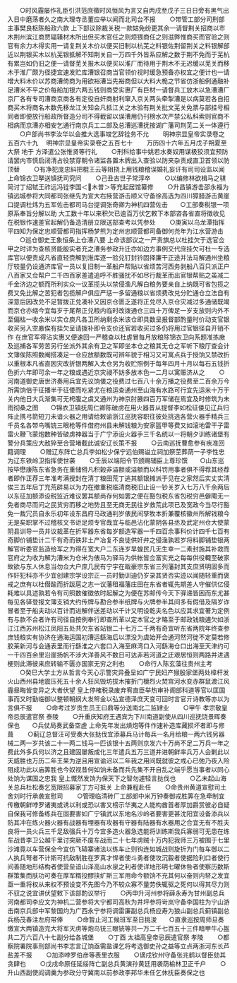 <!-- { "loadSidebar": true } -->
　　○时风霾屡作礼臣引洪范庶徵时风恒风为言又自丙戌至戊子三日日旁有黑气出入日中磨荡者久之南大理寺丞董应举以闻而北司台不报
　　○带管工部分司刑部主事樊良枢陈船政六款  上下部议除裁关税一款姑免纷更其余一请督荆关招商以市木荆州滨江商贾辐辏材木所出但买木官任之则烦猥商任之则滋弊惟商买而官验之则官有余力木得实用一请复荆关木价以便买旧制以杭芜之料银佐荆留荆关之料银解部近以荆银买木以杭芜银抵解不知荆关自一万四千外皆系应解之数于荆不免而于芜杭有累岂如仍旧之便一请督芜关报木以便买以淮厂而待用于荆木不无迟缓以芜关而移木于淮厂颇为径捷宜速发贮库漕银召商当官领价视时缓急预备亦权宜之便计也一请增大料木价以苏商漕倚商为用欲裕漕当先裕商但以大料大桅之节省仿浙船例通融补足漕米不平之价每船加银六两五钱则商受实惠厂有巨材一请督兵工放木以急漕漕厂京厂各有专司漕商京商各有定役自奸商射利窜入京关两头牵掣漕是以病莫若各自招商买木将商名木数先移龙江关知会凡抵江关之木验有荆关批文芜关免票与部挂号相同者即便放行船政所督造分司不得截留以误漕用仍刊榜水次严禁公私科索则官商不相病而京漕亦相安乞通行南京兵工二部及总漕巡漕抚按湖广藩司荆芜二关一体遵行
　　○户部尚书李汝华以会推大选事竣乞辞铨务不允
　　明神宗显皇帝实录卷之五百六十九
　明神宗显皇帝实录卷之五百七十
　　万历四十六年五月戊子朔夏至大祭  地于  方泽遣公张惟贤等行礼
　　○刑科给事中姚若水奏奴用谋极狡须宜预防请罢内市慎启闭清占役禁穿朝令诸监各置木牌出入查验以防夹杂责成直卫首领以防顶替
　　○有净犯庞忠紏把棍王云等阻挠上用钱粮稽误婚礼妄讦有司司设监以闻  上命锦衣卫拏送镇抚司究问
　　○己丑吉世子常淳卒
　　○以编修林欲楫马之骐简讨丁绍轼王祚远冯铨李国＜木普＞等充起居馆纂修
　　○升昌镇游击邵永福为镇远城参将大同都司张继先为宣大右掖营游击顺义守备徐高选为四川獐腊游击黄崖口提调杜炜为五军佐击都司马台提调张奇卿为神机四营佐击　　○工部奏税银一项原系奉旨分解以助  大工数十年以来积欠已逾百万伏乞敕下本部咨各省直将徵收见在税银作速差官起解仍备造清册立限送部查考以凭参处
　　○庚寅以乌龙潭指挥平四知为保定忠顺营都司指挥杨梦熊为定州忠顺营都司备御何尧年为江水营游击
　　○巡仓御史王象恒条上仓漕八要  上命该部议之一严责旗总以杜挂欠于选官佥甲之时详为查核贤能殷实者充之漕务参政升迁亦如边方事例交代庶挂欠可杜一专选库官以便责成凡省直轻赍解到淮库逐一验兑钉封钤固择廉干正途并法马解通州坐粮厅较量仍设通济库官一员以复旧制一革船户帮贴以省烦苦河西务剥船八百只派正户八百家又佥帮户二千四百家差遣追呼不胜骚扰不如尽行裁革而出官银帮贴之虽减二千金济边之额而所利实众一议革揽头以禁侵渔凡解白粮务要亲自上纳既可省包揽之费又免比解之苦犯者包揽解户俱应严惩一多留通粮以省烦费改兑分贮通仓立法自有深意后因改兑不足暂拨正兑凑补又因京仓匮乏遂将正兑尽入京仓灾减过多通储既竭而京仓亦缩今宜每岁于尾帮正兑粮内临时改拨通仓三四十万俾足一岁支放则内外不至偏枯一收余米以实仓庾凡各卫所纳剩余米该仓即具数呈报督部酌量时价动支官银收买另入空廒俟有挂欠呈请拨补即令支价还官若收买过多仍将用过官银径自开销不作  在庶官军得沾实惠又便速回一严稽查以杜虗冒每月放粮除锦衣卫向系题准拣廒及巡捕各军劳苦另行坐派外其余有卫之军即坐本仓之粮其无仓之军听下粮厅查会计文簿俟陈照数阉搭凑足一仓应放额数既可辨年貌于相习又可寓点兵于授饷又禁改折以重根本凡省直因灾改折银两解入太仓另为收贮照例于每年四月十月以每石五钱折色折六年即可余一年之粮或遇近京灾祲不妨多放本色一二月以寓赈济从之
　　○河南道御史唐世济奏用兵宜先议饷倭之役费过七百八十余万播之役费至二百余万今所需饷倍于征播半于征倭而吃紧尤在粮运查通州至山海有水路可行宜先运米十万于关内他日大兵渐集可无枵腹之虞又通州为神京肘腋四百万军储在焉宜及时修筑为未雨彻桑之图　　○锦衣卫镇抚周仁卿陈破虏在用火器昔从提督李如松征倭见辽兵归阵止携弓箭短刀未谙火器之用请给敕谕浙江巡抚容职往彼处挑选各营火器手精兵三千员名各带鸟嘴铳三眼枪等件借府州县未解钱粮为安家盔甲等费又如滚地雷干子雷雷火鞭飞蒙炮数种皆破虏神器当于广宁添设火器手三千名统以一将朝夕训练诸堡有警分兵策应大敌猝至合营堵截此诚安辽长策不报
　　○云南巡抚曹愈参有疾准回籍调理
　　○赠辽东阵亡总兵李如松少保宁远伯赐谥立祠加祭茔葬荫一子李性忠为辽东铁岭卫指挥使世袭
　　○壬辰以端阳令节颁赐辅臣上尊珍馔　　○山东巡按毕懋康陈东省急务在重储偫凡积榖非溢额或溢额而以科罚用事者俱不得荐其经荐者即作正荐三年准考满授封在清丁粮田荒丁逃其额银摊派于见在之家然后实丈实清俟三五年后丁充荒辟易以为力在撤重税临清商税旧止设一钞关岁入七万八千余两后以东征加额添设税监近难议罢其额尚存何如罢之便在豁包税东省包税穷邑僻陬无一免者商尽而问之民货穷而移之地势且至无商无民往岁救荒此项已及宽政今当尽行豁免一裁冗员自永乐初年设东昌府马政通判岁俵民间孳牧本折兼覆核徽州所解钱粮今无是矣职掌不过稽核文书讵足烦专官哉宜与临邑沾化蒙阴各县丞及武定州仓大使蒙阴县训导一员并议裁革在折军器东省每岁额造军器一千四百余事科价计四千七百有奇脚价铺垫计二千有奇而铁非土产冶复不良徒供奸弁之侵渔孰若岁将料脚铺垫银两解官听委官监造给军之为得在宽大户二东连岁旱蝗民几无生幸一二素封施其补救而官府之为收为解为漕米为仓米为俵马为驿马为供帐皆佥富实充之每每供役輙至破家故欲与东人休息当勿佥大户庶几民有宁宇在戢豪宗东省三列藩封其支庶贤明固多而作奸犯科亦不少宜创建宗学设宗正一员时勤训迪仍岁录其贤否实迹以闻随轻重而褒戒之庶有以杜僣踰而折跋扈之志一议藩租福藩庄田在东省者辄先期差人守催供亿侵耗难以具述孰若令有司照数催徵依时起解之为便在苏邮传今天下驿递皆困而东尤甚每见各驿登报文簿支销大约传牌与勘合参半纸牌与火牌参半其间多有假借及隔岁诈冒者至于船夫动以百计而进解伴送差动以千计又明设乾夫名色以应其求宜著为定例有与款不合者许有司径自按例奉行即查所革以定本官之才略至于邮政钱粮逋欠如浙江江西苏州松江凤阳五处共欠东省站银二十七万二千两有奇宜听东省两院年终查参庶钱粮实有协济在通海运国初漕运繇海后以漂没为虞始开会通河然河徙不定莫若修胶莱新河与会通表里而行繇淮之六套口入海至麻湾口入河繇海仓口出海至天津约可一千四百余里沿崖扬帆不涉大洋善风不数日可达非若河道之迂艰居恒则两路并进遇梗则此滞彼来庶转输不匮亦国家无穷之利也
　　○命行人陈玄藻往贵州主考
　　○癸巳大学士方从哲言今天心示警灾异叠呈如广宁民妇产猴殷家堡两处椲杆发火山西州县地震压死五十余人狂风毁坊拔木摧折门櫰烈火焚宫河水变赤群鼠渡江风霾昼晦皆变异之大者伏望  皇上停榷税录废弃宥直臣举热审补阁部科道等官以匡国事而又时勤临御以整顿朝纲大发帑金以弘宣德泽庶天变可回时言官亓诗教等亦以为言俱不报
　　○命考过岁贡生员王曰鼎等分送南北二监肄业
　　○甲午  孝宗敬皇帝忌辰遣官祭  泰陵
　　○升重庆知府王遇宾为下川南道副使从四川巡抚饶景晖奏保也　　○兵仗局奏武备空虗  上命先年发出熕炮等件作速补造库藏损坏者即与修葺
　　○蓟辽总督汪可受奏大张挞伐宜添募兵马计每兵一名月给粮一两六钱另器械二两一岁共该二十一两二钱马一匹该银十五两则京发六十万尚不足二万兵一年之费此外多兵何以济之且建固屡叛成化三年遣兵五万三道并进朝鲜率兵万人会剿此以天威胜也万历二年王杲为逆且用宣谕迟以二年我之用间既就彼之戒心已弛乃夜入险阻成功此以庙筭胜也今奴视昔何如饷未备而兵先集不开自乱之端乎愿当事者以同心处饷为谋国之忠我  皇上慨然发饷为保天下之智勿遽轻言挞伐也
　　○乙未起山海关总兵杜松奏乞宽限招募家丁方可抵关  上命兼程赴任
　　○命贵州黄道宣慰司土舍刘时行承袭宣慰司
　　○管理临清砖厂工部郎中米万钟奏御戎胜筭在急牵制宜传檄朝鲜哱罗诸夷或诱以利或恐以害又榜示华夷之人能构酋首者厚加爵赏彼必自疑自保我可修备练兵在固要害如广宁镇武以东地名沙岭者要害更甚沈阳宜设备添兵以防其冲在练火器火器有战器有埋器有攻器有守器有陆器有水器用之合宜无有不胜夫良将一员火兵三千足敌强兵十万今宜多造火器急选能将训练斯我兵寡弱可无患在练车战昔李卫公越千里讨突厥不废车战而二十七年虏贼十万内犯我师三万被围于七里沙滩竟以车营保全今宜仿飞辕寨诸法以练车止则钩连如城战则旋折为门每车御以二人执兵弩者不计斯可抗敌制胜在罗真才悍者使斗勇者使攻沉毅者使据险利口者使行间善随地形结构者使营垒谙山泽高山水泉之利者使详地形明七曜休咎者使察历数斯群策集而肤功可奏在厚军糈投醪挟纩斯三军用命今额饷不充其何以奋则内帑之发宜亟一重将权从来权不预设变不先图今乃不较众寡不量劳佚辄驱之死何以得其尽力则不驭之说宜讲伏望敕下该部酌议举行
　　○丙申升河州参将薛永寿为甘州副总兵河南都司李应文为神机二营参将大宁都司高秋为井坪参将岢岚守备李国柱为宁山游击南京兵部中军黎国灼为广西永宁参将调雷廉副总兵杨应寿为狼山副总兵蓟镇副总兵杨茂春注左府带俸
　　○命暂止河工候班军至日挑浚　　○直隶巡按周师旦奏缴宣大两镇造完大将军灭虏等炮鸟铳三眼铳等共一万二千七百五十三件暗甲牛心盔共二万六百八十七副分给各城堡
　　○丁酉  太祖高皇帝忌辰遣官祭  孝陵
　　○都察院署院事刑部尚书李志言辽饷亟需盐课乞将考选御史孙之益等立点两浙河东长芦盐差不报
　　○加添哱罗伯彦等表里衣服
　　○谪戍钦州守备张兆鹤以督臣劾其贪肆也
　　○戊戌命原任延绥阵亡副总兵黄演孙黄廷用袭荫榆林卫正千户
　　○升山西副使阎调羹为参政分守冀南以前参政李邦华未任乞休抚臣奏保之也
